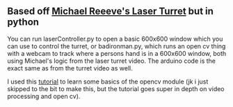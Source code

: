 
## Based off [Michael Reeeve's Laser Turret](https://www.youtube.com/watch?v=_P24em7Auq0) but in python

You can run laserController.py to open a basic 600x600 window which you can use to control the turret, or badironman.py, which runs an open cv thing with a webcam to track where a persons hand is in a 600x600 window, both using Michael's logic from the laser turret video. The arduino code is the exact same as from the turret video as well.   

I used this [tutorial](https://www.youtube.com/watch?v=WQeoO7MI0Bs&t=6163s) to learn some basics of the opencv module (jk i just skipped to the bit to make this, but the tutorial goes super in depth on video processing and open cv). 